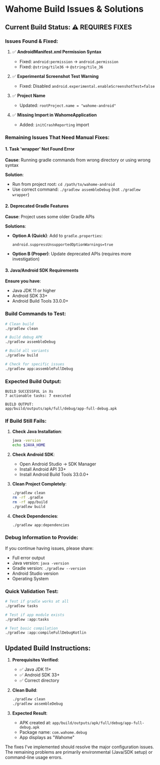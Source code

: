 # Wahome Build Issues & Solutions

## Current Build Status: ⚠️ REQUIRES FIXES

### Issues Found & Fixed:

1. ✅ **AndroidManifest.xml Permission Syntax**
   - Fixed: `android:permission` → `android.permission`
   - Fixed: `@string/tile36` → `@string/tile_36`

2. ✅ **Experimental Screenshot Test Warning**
   - Fixed: Disabled `android.experimental.enableScreenshotTest=false`

3. ✅ **Project Name**
   - Updated: `rootProject.name = "wahome-android"`

4. ✅ **Missing Import in WahomeApplication**
   - Added: `initCrashReporting` import

### Remaining Issues That Need Manual Fixes:

#### 1. **Task 'wrapper' Not Found Error**
**Cause**: Running gradle commands from wrong directory or using wrong syntax

**Solution**: 
- Run from project root: `cd /path/to/wahome-android`
- Use correct command: `./gradlew assembleDebug` (not `./gradlew wrapper`)

#### 2. **Deprecated Gradle Features**
**Cause**: Project uses some older Gradle APIs

**Solutions**:
- **Option A (Quick)**: Add to `gradle.properties`:
  ```properties
  android.suppressUnsupportedOptionWarnings=true
  ```
- **Option B (Proper)**: Update deprecated APIs (requires more investigation)

#### 3. **Java/Android SDK Requirements**
**Ensure you have**:
- Java JDK 11 or higher
- Android SDK 33+
- Android Build Tools 33.0.0+

### Build Commands to Test:

```bash
# Clean build
./gradlew clean

# Build debug APK
./gradlew assembleDebug

# Build all variants
./gradlew build

# Check for specific issues
./gradlew app:assembleFullDebug
```

### Expected Build Output:
```
BUILD SUCCESSFUL in Xs
7 actionable tasks: 7 executed

BUILD OUTPUT:
app/build/outputs/apk/full/debug/app-full-debug.apk
```

### If Build Still Fails:

1. **Check Java Installation**:
   ```bash
   java -version
   echo $JAVA_HOME
   ```

2. **Check Android SDK**:
   - Open Android Studio → SDK Manager
   - Install Android API 33+
   - Install Android Build Tools 33.0.0+

3. **Clean Project Completely**:
   ```bash
   ./gradlew clean
   rm -rf .gradle
   rm -rf app/build
   ./gradlew build
   ```

4. **Check Dependencies**:
   ```bash
   ./gradlew app:dependencies
   ```

### Debug Information to Provide:
If you continue having issues, please share:
- Full error output
- Java version: `java -version`
- Gradle version: `./gradlew --version`
- Android Studio version
- Operating System

### Quick Validation Test:
```bash
# Test if gradle works at all
./gradlew tasks

# Test if app module exists
./gradlew :app:tasks

# Test basic compilation
./gradlew :app:compileFullDebugKotlin
```

## Updated Build Instructions:

1. **Prerequisites Verified**: 
   - ✅ Java JDK 11+
   - ✅ Android SDK 33+
   - ✅ Correct directory

2. **Clean Build**:
   ```bash
   ./gradlew clean
   ./gradlew assembleDebug
   ```

3. **Expected Result**:
   - APK created at: `app/build/outputs/apk/full/debug/app-full-debug.apk`
   - Package name: `com.wahome.debug`
   - App displays as "Wahome"

The fixes I've implemented should resolve the major configuration issues. The remaining problems are primarily environmental (Java/SDK setup) or command-line usage errors.